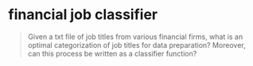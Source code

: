 # financial job classifier

> Given a txt file of job titles from various financial firms, what is an optimal categorization of job titles for data preparation? Moreover, can this process be written as a classifier function?
